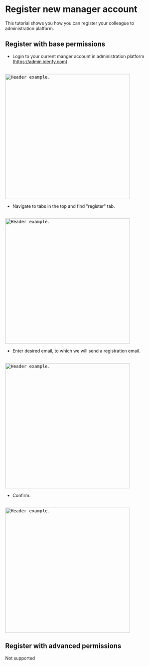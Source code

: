 # Register new manager account
This tutorial shows you how you can register your colleague to administration platform. 

## Register with base permissions
- Login to your current manger account in administration platform (https://admin.idenfy.com).
<br>
<kbd><img src="https://github.com/idenfy/Documentation/blob/master/resources/tutorials/admin-platform/SignIn.png" alt="Header example." width="400"></kbd>

- Navigate to tabs in the top and find "register" tab.
<br>
<kbd><img src="https://github.com/idenfy/Documentation/blob/master/resources/tutorials/admin-platform/FindRegister.png" alt="Header example." width="400"></kbd>

- Enter desired email, to which we will send a registration email. 
<br>
<kbd><img src="https://github.com/idenfy/Documentation/blob/master/resources/tutorials/admin-platform/EnterEmail.png" alt="Header example." width="400"></kbd>

- Confirm.
<br>
<kbd><img src="https://github.com/idenfy/Documentation/blob/master/resources/tutorials/admin-platform/Confirm.png" alt="Header example." width="400"></kbd>

## Register with advanced permissions
Not supported
